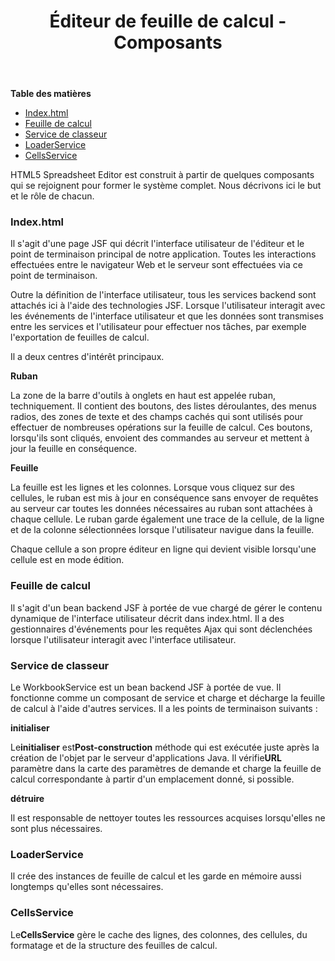﻿---
title: Éditeur de feuille de calcul - Composants
type: docs
weight: 50
url: /fr/java/spreadsheet-editor-components/
---
**Table des matières**

- [Index.html](#SpreadsheetEditor-Components-Index.html)
- [Feuille de calcul](#SpreadsheetEditor-Components-WorksheetView)
- [Service de classeur](#SpreadsheetEditor-Components-WorkbookService)
- [LoaderService](#SpreadsheetEditor-Components-LoaderService)
- [CellsService](#SpreadsheetEditor-Components-CellsService)

HTML5 Spreadsheet Editor est construit à partir de quelques composants qui se rejoignent pour former le système complet. Nous décrivons ici le but et le rôle de chacun.
### **Index.html**
Il s'agit d'une page JSF qui décrit l'interface utilisateur de l'éditeur et le point de terminaison principal de notre application. Toutes les interactions effectuées entre le navigateur Web et le serveur sont effectuées via ce point de terminaison.

Outre la définition de l'interface utilisateur, tous les services backend sont attachés ici à l'aide des technologies JSF. Lorsque l'utilisateur interagit avec les événements de l'interface utilisateur et que les données sont transmises entre les services et l'utilisateur pour effectuer nos tâches, par exemple l'exportation de feuilles de calcul.

Il a deux centres d'intérêt principaux.

**Ruban**

La zone de la barre d'outils à onglets en haut est appelée ruban, techniquement. Il contient des boutons, des listes déroulantes, des menus radios, des zones de texte et des champs cachés qui sont utilisés pour effectuer de nombreuses opérations sur la feuille de calcul. Ces boutons, lorsqu'ils sont cliqués, envoient des commandes au serveur et mettent à jour la feuille en conséquence.

**Feuille**

La feuille est les lignes et les colonnes. Lorsque vous cliquez sur des cellules, le ruban est mis à jour en conséquence sans envoyer de requêtes au serveur car toutes les données nécessaires au ruban sont attachées à chaque cellule. Le ruban garde également une trace de la cellule, de la ligne et de la colonne sélectionnées lorsque l'utilisateur navigue dans la feuille.

Chaque cellule a son propre éditeur en ligne qui devient visible lorsqu'une cellule est en mode édition.
### **Feuille de calcul**
Il s'agit d'un bean backend JSF à portée de vue chargé de gérer le contenu dynamique de l'interface utilisateur décrit dans index.html. Il a des gestionnaires d'événements pour les requêtes Ajax qui sont déclenchées lorsque l'utilisateur interagit avec l'interface utilisateur.
### **Service de classeur**
Le WorkbookService est un bean backend JSF à portée de vue. Il fonctionne comme un composant de service et charge et décharge la feuille de calcul à l'aide d'autres services. Il a les points de terminaison suivants :

**initialiser**

 Le**initialiser** est**Post-construction** méthode qui est exécutée juste après la création de l'objet par le serveur d'applications Java. Il vérifie**URL** paramètre dans la carte des paramètres de demande et charge la feuille de calcul correspondante à partir d'un emplacement donné, si possible.

**détruire**

Il est responsable de nettoyer toutes les ressources acquises lorsqu'elles ne sont plus nécessaires.
### **LoaderService**
Il crée des instances de feuille de calcul et les garde en mémoire aussi longtemps qu'elles sont nécessaires.
### **CellsService**
 Le**CellsService** gère le cache des lignes, des colonnes, des cellules, du formatage et de la structure des feuilles de calcul.
